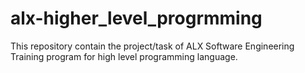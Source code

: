 # alx-higher_level_progrmming
This repository contain the project/task of ALX Software Engineering Training program for high level programming language.
